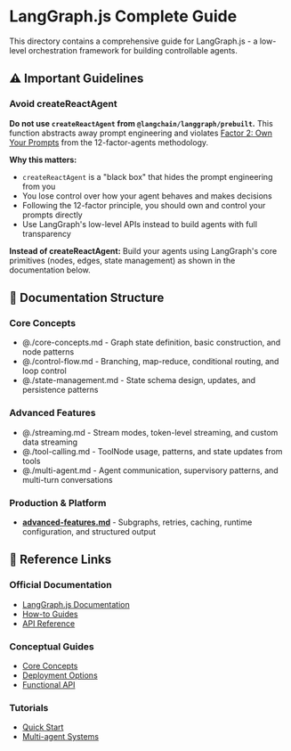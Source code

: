 # LangGraph.js Complete Guide

This directory contains a comprehensive guide for LangGraph.js - a low-level orchestration framework for building controllable agents.

## ⚠️ Important Guidelines

### Avoid createReactAgent
**Do not use `createReactAgent` from `@langchain/langgraph/prebuilt`.** This function abstracts away prompt engineering and violates [Factor 2: Own Your Prompts](https://github.com/humanlayer/12-factor-agents/blob/main/content/factor-02-own-your-prompts.md) from the 12-factor-agents methodology.

**Why this matters:**
- `createReactAgent` is a "black box" that hides the prompt engineering from you
- You lose control over how your agent behaves and makes decisions
- Following the 12-factor principle, you should own and control your prompts directly
- Use LangGraph's low-level APIs instead to build agents with full transparency

**Instead of createReactAgent:** Build your agents using LangGraph's core primitives (nodes, edges, state management) as shown in the documentation below.

## 📁 Documentation Structure

### Core Concepts
- @./core-concepts.md - Graph state definition, basic construction, and node patterns
- @./control-flow.md - Branching, map-reduce, conditional routing, and loop control
- @./state-management.md - State schema design, updates, and persistence patterns

### Advanced Features
- @./streaming.md - Stream modes, token-level streaming, and custom data streaming
- @./tool-calling.md - ToolNode usage, patterns, and state updates from tools
- @./multi-agent.md - Agent communication, supervisory patterns, and multi-turn conversations

### Production & Platform
- **[advanced-features.md](advanced-features.md)** - Subgraphs, retries, caching, runtime configuration, and structured output

## 🔗 Reference Links

### Official Documentation
- [LangGraph.js Documentation](https://langchain-ai.github.io/langgraphjs/)
- [How-to Guides](https://langchain-ai.github.io/langgraphjs/how-tos/)
- [API Reference](https://langchain-ai.github.io/langgraphjs/reference/)

### Conceptual Guides
- [Core Concepts](https://langchain-ai.github.io/langgraphjs/concepts/)
- [Deployment Options](https://langchain-ai.github.io/langgraphjs/concepts/deployment_options/)
- [Functional API](https://langchain-ai.github.io/langgraphjs/concepts/functional_api/)

### Tutorials
- [Quick Start](https://langchain-ai.github.io/langgraphjs/tutorials/introduction/)
- [Multi-agent Systems](https://langchain-ai.github.io/langgraphjs/tutorials/#multi-agent-systems)

